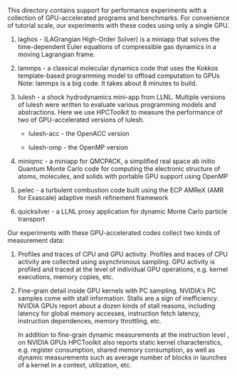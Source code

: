 This directory contains support for performance experiments with a collection of 
GPU-accelerated programs and benchmarks. For convenience of tutorial scale,
our experiments with these codes using only a single GPU.


1. laghos - (LAGrangian High-Order Solver) is a miniapp that solves the
            time-dependent Euler equations of compressible gas dynamics in a 
            moving Lagrangian frame.

2. lammps - a classical molecular dynamics code that uses the Kokkos 
            template-based programming model to offload computation to GPUs  
            Note: lammps is a big code. It takes about 8 minutes to build.

3. lulesh - a shock hydrodynamics mini-app from LLNL. Multiple versions of lulesh
            were written to evaluate various programming models and abstractions.
            Here we use HPCToolkit to measure the performance of two 
            of GPU-accelerated versions of lulesh. 

   - lulesh-acc - the OpenACC version

   - lulesh-omp  - the OpenMP version

4. miniqmc - a miniapp for QMCPACK, a simplified real space ab initio Quantum 
             Monte Carlo code for computing the electronic structure of atoms, 
             molecules, and solids with portable GPU support using OpenMP

5. pelec -  a turbulent combustion code built using the ECP AMReX (AMR for Exascale) 
            adaptive mesh refinement framework  

6. quicksilver - a LLNL proxy application for dynamic Monte Carlo particle transport

Our experiments with these GPU-accelerated codes collect two kinds of measurement 
data:

1. Profiles and traces of CPU and GPU activity. Profiles and traces of CPU activity 
   are collected using asynchronous sampling. GPU activity is profiled and traced
   at the level of individual GPU operations, e.g. kernel executions, memory copies,
   etc.

2. Fine-grain detail inside GPU kernels with PC sampling. NVIDIA's PC samples 
   come with stall information. Stalls are a sign of inefficiency. NVIDIA GPUs
   report about a dozen kinds of stall reasons, including latency for global memory
   accesses, instruction fetch latency, instruction dependences, memory throttling,
   etc.

   In addition to fine-grain dynamic measurements at the instruction level , on 
   NVIDIA GPUs HPCToolkit also reports static kernel characteristics, e.g. register 
   consumption, shared memory consumption, as well as dynamic measurements such as
   average number of blocks in launches of a kernel in a context, utilization, etc.       

